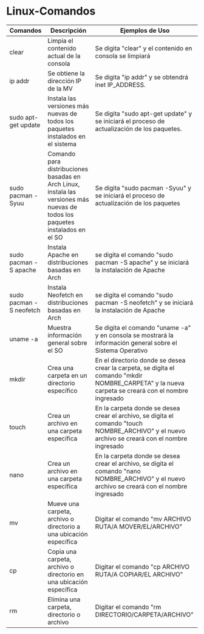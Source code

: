 # Linux-Comandos

|   Comandos   |            Descripción                 |                     Ejemplos de Uso                     |
|----------|----------------------------------------|---------------------------------------------------------|
|  clear   |Limpia el contenido actual de la consola| Se digita "clear" y el contenido en consola se limpiará |
| ip addr  |  Se obtiene la dirección IP de la MV   | Se digita "ip addr" y se obtendrá inet IP_ADDRESS.      |
|sudo apt-get update | Instala las versiones más nuevas de todos los paquetes instalados en el sistema | Se digita "sudo apt-get update" y se iniciará el proceso de actualización de los paquetes.| 
| sudo pacman -Syuu | Comando para distribuciones basadas en Arch Linux, instala las versiones más nuevas de todos los paquetes instalados en el SO | Se digita "sudo pacman -Syuu" y se iniciará el proceso de actualización de los paquetes |
| sudo pacman -S apache | Instala Apache en distribuciones basadas en Arch | se digita el comando "sudo pacman -S apache" y se iniciará la instalación de Apache |
| sudo pacman -S neofetch | Instala Neofetch en distribuciones basadas en Arch | se digita el comando "sudo pacman -S neofetch" y se iniciará la instalación de Apache |
| uname -a | Muestra información general sobre el SO | Se digita el comando "uname -a" y en consola se mostrará la información general sobre el Sistema Operativo |
| mkdir | Crea una carpeta en un directorio específico | En el directorio donde se desea crear la carpeta, se digita el comando "mkdir NOMBRE_CARPETA" y la nueva carpeta se creará con el nombre ingresado |
| touch | Crea un archivo en una carpeta específica | En la carpeta donde se desea crear el archivo, se digita el comando "touch NOMBRE_ARCHIVO" y el nuevo archivo se creará con el nombre ingresado |
| nano | Crea un archivo en una carpeta específica | En la carpeta donde se desea crear el archivo, se digita el comando "nano NOMBRE_ARCHIVO" y el nuevo archivo se creará con el nombre ingresado |
| mv | Mueve una carpeta, archivo o directorio a una ubicación específica | Digitar el comando "mv ARCHIVO RUTA/A MOVER/EL/ARCHIVO" |
| cp | Copia una carpeta, archivo o directorio en una ubicación específica | Digitar el comando "cp ARCHIVO RUTA/A COPIAR/EL ARCHIVO" |
| rm | Elimina una carpeta, directorio o archivo | Digitar el comando "rm DIRECTORIO/CARPETA/ARCHIVO" |
